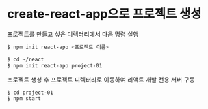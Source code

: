 # create-react-app으로 프로젝트 생성

프로젝트를 만들고 싶은 디렉터리에서 다음 명령 실행
```bash
$ npm init react-app <프로젝트 이름>

$ cd ~/react
$ npm init react-app project-01
```

프로젝트 생성 후 프로젝트 디렉터리로 이동하여 리액트 개발 전용 서버 구동
```
$ cd project-01
$ npm start
```